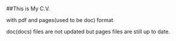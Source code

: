 ##This is My C.V.

with pdf and pages(used to be doc) format

doc(docs) files are not updated
but pages files are still up to date.
